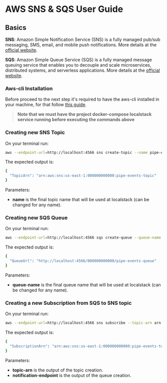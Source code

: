 # AWS SNS & SQS User Guide

## Basics

**SNS**: Amazon Simple Notification Service (SNS) is a fully managed pub/sub messaging, SMS, email, and mobile push notifications. More details at the [official website](https://aws.amazon.com/sns/).

**SQS**: Amazon Simple Queue Service (SQS) is a fully managed message queuing service that enables you to decouple and scale microservices, distributed systems, and serverless applications. More details at the [official website](https://aws.amazon.com/sqs/).

### Aws-cli Installation

Before proceed to the next step it's required to have the aws-cli installed in your machine, for that follow [this guide](https://docs.aws.amazon.com/cli/latest/userguide/getting-started-install.html).

> **Note that we must have the project docker-compose localstack service running before executing the commands above**
### Creating new SNS Topic

On your terminal run:

```bash
aws --endpoint-url=http://localhost:4566 sns create-topic --name pipe-events-topic
```
The expected output is:
```bash
{
  "TopicArn": "arn:aws:sns:us-east-1:000000000000:pipe-events-topic"
}
```

Parameters:
* **name** is the final topic name that will be used at localstack (can be changed for any name).

### Creating new SQS Queue

On your terminal run:

```bash
aws --endpoint-url=http://localhost:4566 sqs create-queue --queue-name pipe-events-queue
```
The expected output is:
```bash
{
  "QueueUrl": "http://localhost:4566/000000000000/pipe-events-queue"
}
```

Parameters:
* **queue-name** is the final queue name that will be used at localstack (can be changed for any name).

### Creating a new Subscription from SQS to SNS topic

On your terminal run:

```bash
aws --endpoint-url=http://localhost:4566 sns subscribe --topic-arn arn:aws:sns:us-east-1:000000000000:pipe-events-topic --protocol sqs --notification-endpoint http://localhost:4566/000000000000/pipe-events-queue
```
The expected output is:
```bash
{
  "SubscriptionArn": "arn:aws:sns:us-east-1:000000000000:pipe-events-topic:d5a44fe9-267b-4d10-b293-9b7f75f2ca09"
}
```
Parameters:
* **topic-arn** is the output of the topic creation.
* **notification-endpoint** is the output of the queue creation.
